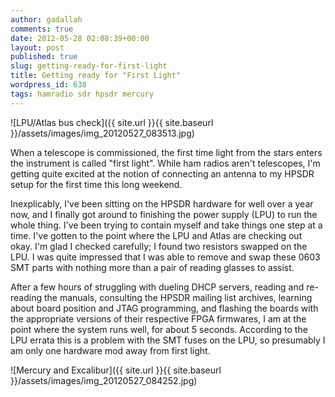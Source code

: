 ```yaml
---
author: gadallah
comments: true
date: 2012-05-28 02:08:39+00:00
layout: post
published: true
slug: getting-ready-for-first-light
title: Getting ready for "First Light"
wordpress_id: 638
tags: hamradio sdr hpsdr mercury
---
```


![LPU/Atlas bus check]({{ site.url }}{{ site.baseurl }}/assets/images/img_20120527_083513.jpg)

When a telescope is commissioned, the first time light from the stars
enters the instrument is called "first light". While ham radios aren't
telescopes, I'm getting quite excited at the notion of connecting an
antenna to my HPSDR setup for the first time this long weekend.

Inexplicably, I've been sitting on the HPSDR hardware for well over a
year now, and I finally got around to finishing the power supply (LPU)
to run the whole thing. I've been trying to contain myself and take
things one step at a time. I've gotten to the point where the LPU and
Atlas are checking out okay. I'm glad I checked carefully; I found two
resistors swapped on the LPU. I was quite impressed that I was able to
remove and swap these 0603 SMT parts with nothing more than a pair of
reading glasses to assist.

After a few hours of struggling with dueling DHCP servers, reading and
re-reading the manuals, consulting the HPSDR mailing list archives,
learning about board position and JTAG programming, and flashing the
boards with the appropriate versions of their respective FPGA
firmwares, I am at the point where the system runs well, for about 5
seconds. According to the LPU errata this is a problem with the SMT
fuses on the LPU, so presumably I am only one hardware mod away from
first light.

![Mercury and Excalibur]({{ site.url }}{{ site.baseurl }}/assets/images/img_20120527_084252.jpg)
